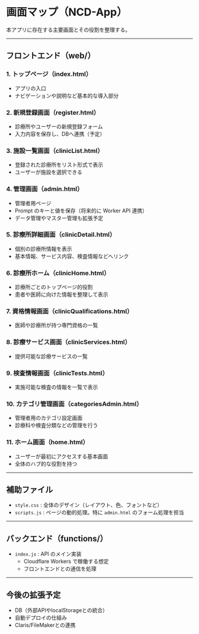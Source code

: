 # 画面マップ（NCD-App）

本アプリに存在する主要画面とその役割を整理する。

---

## フロントエンド（web/）

### 1. トップページ（index.html）
- アプリの入口
- ナビゲーションや説明など基本的な導入部分

### 2. 新規登録画面（register.html）
- 診療所やユーザーの新規登録フォーム
- 入力内容を保存し、DBへ連携（予定）

### 3. 施設一覧画面（clinicList.html）
- 登録された診療所をリスト形式で表示
- ユーザーが施設を選択できる

### 4. 管理画面（admin.html）
- 管理者用ページ
- Prompt のキーと値を保存（将来的に Worker API 連携）
- データ管理やマスター管理も拡張予定

### 5. 診療所詳細画面（clinicDetail.html）
- 個別の診療所情報を表示
- 基本情報、サービス内容、検査情報などへリンク

### 6. 診療所ホーム（clinicHome.html）
- 診療所ごとのトップページ的役割
- 患者や医師に向けた情報を整理して表示

### 7. 資格情報画面（clinicQualifications.html）
- 医師や診療所が持つ専門資格の一覧

### 8. 診療サービス画面（clinicServices.html）
- 提供可能な診療サービスの一覧

### 9. 検査情報画面（clinicTests.html）
- 実施可能な検査の情報を一覧で表示

### 10. カテゴリ管理画面（categoriesAdmin.html）
- 管理者用のカテゴリ設定画面
- 診療科や検査分類などの管理を行う

### 11. ホーム画面（home.html）
- ユーザーが最初にアクセスする基本画面
- 全体のハブ的な役割を持つ

---

## 補助ファイル

- `style.css` : 全体のデザイン（レイアウト、色、フォントなど）
- `scripts.js` : ページの動的処理。特に `admin.html` のフォーム処理を担当

---

## バックエンド（functions/）

- `index.js` : API のメイン実装  
  - Cloudflare Workers で稼働する想定  
  - フロントエンドとの通信を処理

---

## 今後の拡張予定
- DB（外部APIやlocalStorageとの統合）
- 自動デプロイの仕組み
- Claris/FileMakerとの連携
